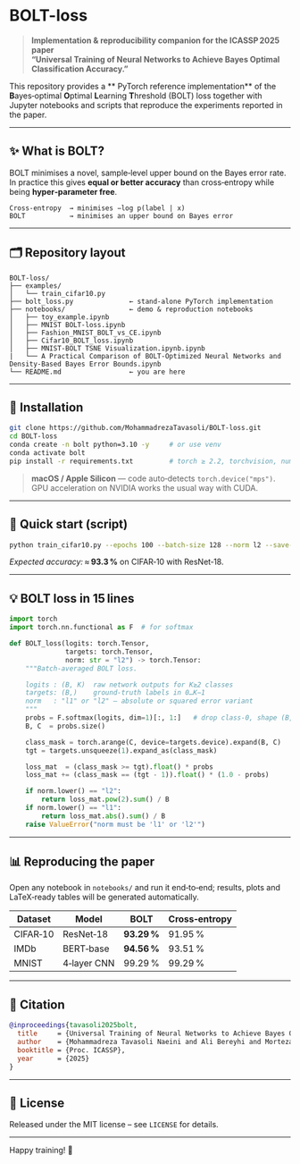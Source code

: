 # BOLT-loss

> **Implementation & reproducibility companion for the ICASSP 2025 paper  
> “Universal Training of Neural Networks to Achieve Bayes Optimal Classification Accuracy.”**

This repository provides a ** PyTorch reference implementation** of the **B**ayes‑optimal **O**ptimal **L**earning **T**hreshold (BOLT) loss together with
Jupyter notebooks and scripts that reproduce the experiments reported in the paper.

---

## ✨ What is BOLT?

BOLT minimises a novel, sample‑level upper bound on the Bayes error rate.  
In practice this gives **equal or better accuracy** than cross‑entropy while being **hyper‑parameter free**.

```
Cross‑entropy  → minimises −log p(label | x)
BOLT           → minimises an upper bound on Bayes error
```

---

## 🗂 Repository layout

```
BOLT-loss/
├── examples/
│   └── train_cifar10.py
├── bolt_loss.py              ← stand‑alone PyTorch implementation
├── notebooks/                ← demo & reproduction notebooks
│   ├── toy_example.ipynb
│   ├── MNIST BOLT-loss.ipynb
│   ├── Fashion_MNIST_BOLT_vs_CE.ipynb
│   ├── Cifar10_BOLT_loss.ipynb
│   ├── MNIST-BOLT TSNE Visualization.ipynb.ipynb
|   └── A Practical Comparison of BOLT-Optimized Neural Networks and Density-Based Bayes Error Bounds.ipynb
└── README.md                 ← you are here
```

---

## 🔧 Installation

```bash
git clone https://github.com/MohammadrezaTavasoli/BOLT-loss.git
cd BOLT-loss
conda create -n bolt python=3.10 -y     # or use venv
conda activate bolt
pip install -r requirements.txt         # torch ≥ 2.2, torchvision, numpy, …
```

> **macOS / Apple Silicon** — code auto‑detects `torch.device("mps")`.  
> GPU acceleration on NVIDIA works the usual way with CUDA.

---

## 🚀 Quick start (script)

```bash
python train_cifar10.py --epochs 100 --batch-size 128 --norm l2 --save-model
```

*Expected accuracy:* ≈ **93.3 %** on CIFAR‑10 with ResNet‑18.

---

## 💡 BOLT loss in 15 lines

```python
import torch
import torch.nn.functional as F  # for softmax

def BOLT_loss(logits: torch.Tensor,
              targets: torch.Tensor,
              norm: str = "l2") -> torch.Tensor:
    """Batch‑averaged BOLT loss.

    logits : (B, K)  raw network outputs for K≥2 classes
    targets: (B,)    ground‑truth labels in 0…K−1
    norm   : "l1" or "l2" — absolute or squared error variant
    """
    probs = F.softmax(logits, dim=1)[:, 1:]   # drop class‑0, shape (B, K−1)
    B, C  = probs.size()

    class_mask = torch.arange(C, device=targets.device).expand(B, C)
    tgt = targets.unsqueeze(1).expand_as(class_mask)

    loss_mat  = (class_mask >= tgt).float() * probs
    loss_mat += (class_mask == (tgt - 1)).float() * (1.0 - probs)

    if norm.lower() == "l2":
        return loss_mat.pow(2).sum() / B
    if norm.lower() == "l1":
        return loss_mat.abs().sum() / B
    raise ValueError("norm must be 'l1' or 'l2'")
```

---

## 📊 Reproducing the paper

Open any notebook in `notebooks/` and run it end‑to‑end; results, plots and
LaTeX‑ready tables will be generated automatically.

| Dataset   | Model      | BOLT | Cross‑entropy |
|-----------|------------|------|---------------|
| CIFAR‑10  | ResNet‑18  | **93.29 %** | 91.95 % |
| IMDb      | BERT‑base  | **94.56 %** | 93.51 % |
| MNIST     | 4‑layer CNN | 99.29 % | 99.29 % |

---

## 📝 Citation

```bibtex
@inproceedings{tavasoli2025bolt,
  title     = {Universal Training of Neural Networks to Achieve Bayes Optimal Classification Accuracy},
  author    = {Mohammadreza Tavasoli Naeini and Ali Bereyhi and Morteza Noshad and Ben Liang and Alfred O. Hero III},
  booktitle = {Proc. ICASSP},
  year      = {2025}
}
```

---

## 📄 License

Released under the MIT license – see `LICENSE` for details.

---

Happy training! 🚀
